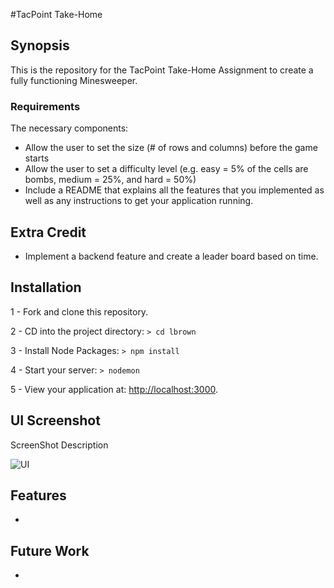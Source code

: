#TacPoint Take-Home

## Synopsis

This is the repository for the TacPoint Take-Home Assignment to create a fully functioning Minesweeper.

### Requirements

The necessary components:
- Allow the user to set the size (# of rows and columns) before the game starts
- Allow the user to set a difficulty level (e.g. easy = 5% of the cells are bombs, medium = 25%, and hard = 50%)
- Include a README that explains all the features that you implemented as well as any instructions to get your application running.

Extra Credit
------------
- Implement a backend feature and create a leader board based on time.


## Installation

1 - Fork and clone this repository.

2 - CD into the project directory: ```> cd lbrown```

3 - Install Node Packages: ```> npm install```

4 - Start your server: ```> nodemon```

5 - View your application at: [http://localhost:3000](http://localhost:3000/).


## UI Screenshot

ScreenShot Description

![UI](http://i.imgur.com/CHANGE-ME.jpg)


## Features

- 

## Future Work

- 